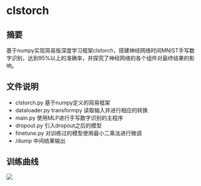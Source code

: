 # clstorch

## 摘要

基于numpy实现简易版深度学习框架clstorch，搭建神经网络时间MNIST手写数字识别，达到95%以上的准确率，并探究了神经网络的各个组件对最终结果的影响。

## 文件说明

* clstorch.py 基于numpy定义的简易框架
* dataloader.py transformpy 读取输入并进行相应的转换
* main.py 使用MLP进行手写数字识别的主程序
* dropout.py 引入dropout之后的模型
* finetune.py 对训练过的模型使用最小二乘法进行微调
* /dump 中间结果输出

## 训练曲线

![](https://github.com/TrueNobility303/clstorch/tree/master/dump)
